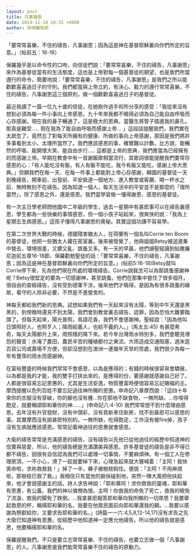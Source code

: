 ```yaml
---
layout: post
title: 凡事謝恩
date: 2019-11-10 10:35 +0800
author: 林坤麟牧師
---
```


「要常常喜樂，不住的禱告，凡事謝恩；因為這是神在基督耶穌裏向你們所定的旨意。」（帖前五：16-18）

保羅幾乎是以命令性的口吻，向信徒們說：「要常常喜樂，不住的禱告，凡事謝恩」來作為基督徒當有的生活態度，這也是上帝對每一個基督徒的期望，也是我們所當遵行的命令，簡要地說：「要常常喜樂，不住的禱告，凡事謝恩」是我們之所以能歡歡喜喜過日子的守則，我們都當與上帝立約，有決心、毅力的遵行常常喜樂，不住的禱告，凡事謝恩這三個原則，做一個歡歡喜喜過日子的基督徒。

最近我讀了一篇一位九十歲的信徒，在她剛作過手術所分享的感受：「我從來沒有想到必須為每一件小事向上帝感恩。九十年來我都不曉得必須為自己能自由呼吸而心存感謝。現在我的鼻子暢通了，這是極大的恩典，當醫生將管子插進我的鼻孔，那真是難受..... 現在我為了能自由呼吸而感謝上帝... 」這段話提醒我們，我們實在太疏忽了，竟然忘了對每天所擁有的健康、所做的事向上帝感謝，原因是我們將許多事看到太小、太理所當然了。我們應該感恩的事，確實難以計數。比方說，能暢然的呼吸、能開懷大笑、能自由步行..... 這都是上帝的恩典，我們應當為已經擁有的而感謝上帝。早期在教會中有一首謝飯歌相當流行，其歌詞很能提醒我們要常存感恩的心：「有人能吃沒有飯，有人有飯不能吃，我今有飯又能吃，感謝上帝大恩典。」但願我們在每一天、在每一件事上都能對上帝心存感謝，韓國的基督徒一天到晚禱告，開車前、出發前、平安抵達一個地方、進入教堂或客廳、喝一杯水之前、無時無刻不在禱告。因為知道一個人，每天生活中的平安並不是那麼的「理所當然」，除了感恩之外，還是感恩。我們當學習做一懂得謝恩、感恩的基督徒。

有一次主日學老師問他國中二年級的學生，過去一星期中有甚麽事可以在禱告裏感恩，學生都為一些快樂的事情感恩，但一個小孩子站起來，很爽快的說：「我為上星期五生病感恩。」這孩子懂得凡事謝恩的奧秘。其實這個功課不容易學。

在第二次世界大戰的時候，德國殘害猶太人，在荷蘭有一個名叫Corrie ten Boom的基督徒，他把一些猶太人藏在密室裏。後來被發覺了，他與姐姐Betsy被送進集中營去，環境很差，又髒又亂、跳蚤又多。有一天的早晨，他們讀聖經讀到帖撒羅尼迦前五章16-18節、保羅勸勉聖徒的話：「要常常喜樂，不住的禱告，凡事謝恩；因為這是神在基督耶穌裏向你們所定的旨意。」(帖前5:16-18)Betsy就叫Corrie停下來，先為他們現在所處的環境禱告。Corrie說我怎可以為那跳蚤感謝神呢？Betsy很堅定的要為一切感謝神，甚至跳蚤。他們在那集中營住了很多個月，很自由的查經禱告，沒有受到德軍干涉。後來他們才曉得，是因為有很多跳蚤的緣故，看守的人除非必要，不然是不進營舍的。

神每天都給我們新的恩典。試想如果我們有一天起來沒有太陽，等到中午天還是黑黑的，到傍晚時還見不到太陽，我們會到教堂裏去禱告、認罪，因為恐怕大難要臨頭了。但每天起來，陽光普照，鳥語花香，我們不會感謝神。聖經說：「因為他叫日頭照好人，也照歹人；降雨給義人，也給不義的人。」(馬太五:45) 有甚麼希奇，每天太陽都升上來，雨照樣的降下來。若今年台灣雨水特別多，我們會聽見埋怨的聲音：水淹了農田，農民辛苦的種植都付之東流。大雨造成交通阻塞，週末逛百貨公司或賣場不方便，但卻沒想到在澳洲一連幾年天旱的苦處，我們很少為每一年有豐霈的雨水而感謝神。

在富裕豐盛的時候我們常常不會感恩，以為是應得的；有錢的時候很容易會驕傲，以為都是我的才能，我的雙手打拼出來的，是應得的份，要感謝就感謝自己好了。
人都是很容易忘記恩惠的，尤其是生活安逸，物質豐富時便很容易忘記賜福的主。摩西提醒以色列百姓不要忘記過往神所賜的恩惠。申命記八章摩西說：「這四十年來你的衣服沒有穿破，你的腳也沒有腫…你在那地不缺食物，一無所缺。…你喫得飽足，就要稱頌耶和華你的神……」(申命記八:4-10) 我們常常想不到什麼理由感恩。去年沒有升官發財，沒有中頭彩，沒有買新車住新房，找不到甚麽可以感恩的事。其實摩西沒有說甚麽特別的。一無所缺，吃得飽足，工作沒有被fire掉，孩子沒有生病就應該感恩。常常記着神過往的恩惠就會感恩。

大衛的禱告常常是充滿感恩的禱告。沒有禱告以先他已從他過往的經歷中知道神的信實與慈愛，所以，他的禱告總是充滿讚美與感恩。許多基督徒的禱告是非不得已都不禱告，因很有自信認為我們可以處理一切事情，不要麻煩神。有一個工人在修理房頂，一不小心，滑了一跤就要掉下來，心理急起來就大聲喊着：「主阿！我快喪命啦，求祢救救我！」掉了一半，褲子被樹枝鈎住。便說：「主阿！不用麻煩啦，那樹枝巳救了我。」我相信只有當他的臉快碰到地，突然一陣大風把他扶起來，他才會說感謝主的話。詩人求告神說：「耶和華阿！求你救我的靈魂，耶和華有恩惠，有公義，我們的神以憐憫為懷。主呵！你救我的命免了死亡，救我的眼免了流淚，救我的脚免了跌倒。…我拿甚麽報答耶和華向我所賜的一切厚恩？我要舉起救恩的杯，稱揚耶和華的名，我要在他眾民面前向耶和華還我的願。…我要以感謝為祭獻給你，又要求告耶和華的名。」(詩篇一一六:4,5,8,12-14,17)沒有求告之先大衛巳知道神有恩惠。從經歷中他知道神一定應允他禱告。所以他的禱告就是感恩，他要稱揚耶和華的名。

保羅提醒我們，不只是要立志常常喜樂、不住的禱告，也要立志做一個「凡事謝恩」的人。凡事謝恩是我們能常常喜樂不住的禱告的原動力。